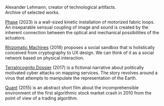 Alexander Lehmann, creator of technological artifacts. <br />
Archive of selected works.

[Phase](phase.md) (2023) is a wall-sized kinetic installation of motorized fabric loops. An inseparable sensual coupling of image and sound is created by the inherent connection between the optical and mechanical possibilities of the actuators.

[Rhizomatic Machines](rhizomatic.md) (2018) proposes a social sandbox that is holistically conceived from cryptography to UX design. We can think of it as a social network based on physical interaction.

[TerraIncognito Dossier](terra.md) (2017) is a fictional narrative about politically motivated cyber attacks on mapping services. The story revolves around a virus that attempts to manipulate the representation of the Earth.

[Quant](quant.md) (2015) is an abstract short film about the incomprehensible environment of the first algorithmic stock market crash in 2010 from the point of view of a trading algorithm.

<div class="homepage"></div>
